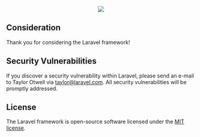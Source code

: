 <p align="center"><img src="https://laravel.com/assets/img/components/logo-laravel.svg"></p>

## Consideration 

Thank you for considering the Laravel framework! 

## Security Vulnerabilities

If you discover a security vulnerability within Laravel, please send an e-mail to Taylor Otwell via [taylor@laravel.com](mailto:taylor@laravel.com). All security vulnerabilities will be promptly addressed.

## License

The Laravel framework is open-source software licensed under the [MIT license](https://opensource.org/licenses/MIT).
